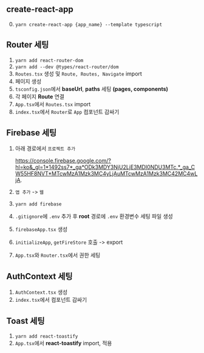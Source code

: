 ## create-react-app
0. `yarn create-react-app {app_name} --template typescript`

## Router 세팅

1. `yarn add react-router-dom`
2. `yarn add --dev @types/react-router/dom`
3. `Routes.tsx` 생성 및 `Route, Routes, Navigate` import
4. 페이지 생성
5. `tsconfig.json`에서 **baseUrl**, **paths** 세팅 **(pages, components)**
6. 각 페이지 **Route** 연결
7. `App.tsx`에서 `Routes.tsx` import
8. `index.tsx`에서 `Router`로  `App` 컴포넌트 감싸기

## Firebase 세팅

1. 아래 경로에서 `프로젝트 추가`

    https://console.firebase.google.com/?hl=ko&_gl=1*1492ss7*_ga*ODk3MDY3NjU2LjE3MDI0NDU3MTc.*_ga_CW55HF8NVT*MTcwMzA1Mzk3MC4yLjAuMTcwMzA1Mzk3MC42MC4wLjA.

2. `앱 추가` -> `웹`
3. `yarn add firebase`
4. `.gitignore`에 `.env` 추가 후 **root** 경로에 `.env` 환경변수 세팅 파일 생성
5. `firebaseApp.tsx` 생성
6. `initializeApp`, `getFireStore` 호출 -> export
7. `App.tsx`와 `Router.tsx`에서 권한 세팅

## AuthContext 세팅

1. `AuthContext.tsx` 생성
2. `index.tsx`에서 컴포넌트 감싸기

## Toast 세팅

1. `yarn add react-toastify`
2. `App.tsx`에서 **react-toastify** import, 적용